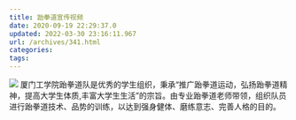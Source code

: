 ```yaml
---
title: 跆拳道宣传视频
date: 2020-09-19 22:29:37.0
updated: 2022-03-30 23:16:11.967
url: /archives/341.html
categories: 
tags: 
---
```




[![](https://images-aiyc-1301641396.cos.ap-guangzhou.myqcloud.com/%E8%AF%BE%E7%A8%8B%E8%A7%86%E9%A2%91/%E6%91%84%E5%BD%B1/%E7%AC%AC01%E7%AB%A0.%E5%99%A8%E6%9D%90%E5%9F%BA%E7%A1%80/%E8%B7%86%E6%8B%B3%E9%81%93%E5%B0%81%E9%9D%A2.jpg)](https://images-aiyc-1301641396.cos.ap-guangzhou.myqcloud.com/%E8%AF%BE%E7%A8%8B%E8%A7%86%E9%A2%91/%E6%91%84%E5%BD%B1/%E7%AC%AC01%E7%AB%A0.%E5%99%A8%E6%9D%90%E5%9F%BA%E7%A1%80/%E8%B7%86%E6%8B%B3%E9%81%93%E5%B0%81%E9%9D%A2.jpg) 厦门工学院跆拳道队是优秀的学生组织，秉承“推广跆拳道运动，弘扬跆拳道精神，提高大学生体质,丰富大学生生活”的宗旨。由专业跆拳道老师带领，组织队员进行跆拳道技术、品势的训练，以达到强身健体、磨练意志、完善人格的目的。